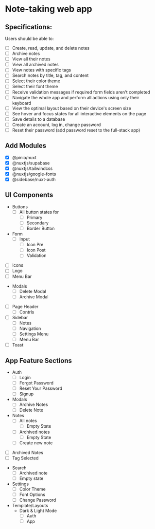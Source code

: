 # Note-taking web app

## Specifications:

Users should be able to:

- [ ] Create, read, update, and delete notes
- [ ] Archive notes
- [ ] View all their notes
- [ ] View all archived notes
- [ ] View notes with specific tags
- [ ] Search notes by title, tag, and content
- [ ] Select their color theme
- [ ] Select their font theme
- [ ] Receive validation messages if required form fields aren't completed
- [ ] Navigate the whole app and perform all actions using only their keyboard
- [ ] View the optimal layout based on their device's screen size
- [ ] See hover and focus states for all interactive elements on the page
- [ ] Save details to a database
- [ ] Create an account, log in, change password
- [ ] Reset their password (add password reset to the full-stack app)

## Add Modules
- [x] @pinia/nuxt
- [x] @nuxtjs/supabase
- [x] @nuxtjs/tailwindcss
- [x] @nuxtjs/google-fonts
- [x] @sidebase/nuxt-auth

## UI Components

- Buttons
  - [ ] All button states for
    - [ ] Primary
    - [ ] Secondary
    - [ ] Border Button
- Form
  - [ ] Input
    - [ ] Icon Pre
    - [ ] Icon Post
    - [ ] Validation
- [ ] Icons
- [ ] Logo
- [ ] Menu Bar
- Modals
  - [ ] Delete Modal
  - [ ] Archive Modal
- [ ] Page Header
  - [ ] Contrls
- [ ] Sidebar
  - [ ] Notes
  - [ ] Navigation
  - [ ] Settings Menu
  - [ ] Menu Bar
- [ ] Toast

## App Feature Sections
- Auth
  - [ ] Login
  - [ ] Forgot Password
  - [ ] Reset Your Password
  - [ ] Signup
- Modals
  - [ ] Archive Notes
  - [ ] Delete Note
- Notes
  - [ ] All notes
    - [ ] Empty State
  - [ ] Archived notes
    - [ ] Empty State
  - [ ] Create new note
- [ ] Archived Notes
- [ ] Tag Selected
- Search
  - [ ] Archived note
  - [ ] Empty state
- Settings
  - [ ] Color Theme
  - [ ] Font Options
  - [ ] Change Password
- Template/Layouts
  - Dark & Light Mode
    - [ ] Auth
    - [ ] App
